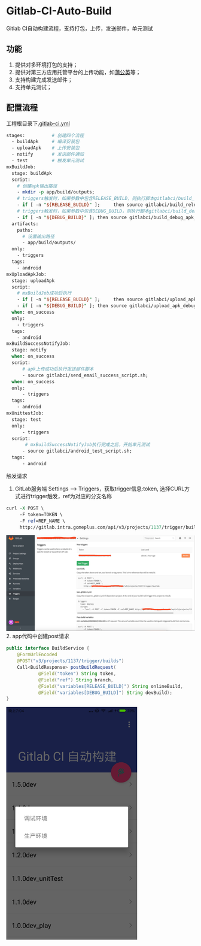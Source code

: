 # Gitlab-CI-Auto-Build
Gitlab CI自动构建流程，支持打包，上传，发送邮件，单元测试

功能
---
1. 提供对多环境打包的支持；
2. 提供对第三方应用托管平台的上传功能，如[蒲公英](https://www.pgyer.com)等；
3. 支持构建完成发送邮件；
4. 支持单元测试；  

配置流程
-------
工程根目录下[.gitlab-ci.yml](.gitlab-ci.yml)  

```perl
stages:          # 创建四个流程
  - buildApk     # 编译安装包
  - uploadApk    # 上传安装包
  - notify       # 发送邮件通知
  - test         # 触发单元测试
mxBuildJob:
  stage: buildApk
  script:
    # 创建apk输出路径
    - mkdir -p app/build/outputs;
    # triggers触发时，如果参数中包含RELEASE_BUILD，则执行脚本gitlabci/build_release_apk_script.sh  
    - if [ -n "${RELEASE_BUILD}" ];     then source gitlabci/build_release_apk_script.sh; fi;
    # triggers触发时，如果参数中包含DEBUG_BUILD，则执行脚本gitlabci/build_debug_apk_script.sh 
    - if [ -n "${DEBUG_BUILD}" ]; then source gitlabci/build_debug_apk_script.sh; fi;
  artifacts:
    paths:
      # 设置输出路径 
      - app/build/outputs/
  only:
    - triggers
  tags:
    - android
mxUploadApkJob:
  stage: uploadApk
  script:
    # mxBuildJob成功后执行
    - if [ -n "${RELEASE_BUILD}" ];     then source gitlabci/upload_apk_release_script.sh; fi;
    - if [ -n "${DEBUG_BUILD}" ]; then source gitlabci/upload_apk_debug_script.sh; fi;
  when: on_success
  only:
    - triggers
  tags:
    - android
mxBuildSuccessNotifyJob:
  stage: notify
  when: on_success
  script:
      # apk上传成功后执行发送邮件脚本
      - source gitlabci/send_email_success_script.sh;
  when: on_success
  only:
      - triggers
  tags:
    - android
mxUnittestJob:
  stage: test
  only:
      - triggers
  script:
  	   # mxBuildSuccessNotifyJob执行完成之后，开始单元测试
      - source gitlabci/android_test_script.sh;
  tags:
      - android

```

触发请求  
1. GitLab服务端 Settings --> Triggers，获取trigger信息:token, 选择CURL方式进行trigger触发，ref为对应的分支名称  

```perl
curl -X POST \
     -F token=TOKEN \
     -F ref=REF_NAME \
     http://gitlab.intra.gomeplus.com/api/v3/projects/1137/trigger/builds
```  
![trigger信息](screenshots/gitlab_server_info.jpg)
2. app代码中创建post请求  

```java
public interface BuildService {
    @FormUrlEncoded
    @POST("v3/projects/1137/trigger/builds")
    Call<BuildResponse> postBuildRequest(
            @Field("token") String token,
            @Field("ref") String branch,
            @Field("variables[RELEASE_BUILD]") String onlineBuild,
            @Field("variables[DEBUG_BUILD]") String devBuild);
}
```  


<img src="screenshots/Screenshot_2017-09-05-19-04-32-263_com.wuhenzhizao.png" width = "350" />
